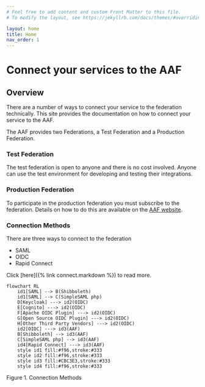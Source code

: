 ```yaml
---
# Feel free to add content and custom Front Matter to this file.
# To modify the layout, see https://jekyllrb.com/docs/themes/#overriding-theme-defaults

layout: home
title: Home
nav_order: 1
---
```

# Connect your services to the AAF

## Overview
 
There are a number of ways to connect your service to the federation technically. This site provides the 
documentation on how to connect your service to the AAF.

The AAF provides two Federations, a Test Federation and a Production Federation.

### Test Federation

The test federation is open to anyone and there is no cost involved. Anyone can use the test environment for developing and testing their integrations.

### Production Federation

To participate in the production federation you must subscribe to the federation. Details on how to do this are 
available on the [AAF website][aaf-website].

[aaf-website]: https://aaf.edu.au/subscribe/who.html

### Connection Methods

There are three ways to connect to the federation
- SAML
- OIDC
- Rapid Connect

Click [here]({% link connect.markdown %}) to read more.

```mermaid
flowchart RL
    id1[SAML] --> B(Shibboleth)
    id1[SAML] --> C(SimpleSAML php)
    D[Keycloak] ---> id2(OIDC)
    E[Cognito] ---> id2(OIDC)
    F[Apache OIDC Plugin] ---> id2(OIDC)
    G[Open Source OIDC Plugin] ---> id2(OIDC)
    H[Other Third Party Vendors] ---> id2(OIDC)
    id2[OIDC] ---> id3(AAF)
    B[Shibboleth] --> id3(AAF)
    C[SimpleSAML php] --> id3(AAF)
    id4[Rapid Connect] ---> id3(AAF)
    style id1 fill:#f96,stroke:#333
    style id2 fill:#f96,stroke:#333
    style id3 fill:#CBC3E3,stroke:#333
    style id4 fill:#f96,stroke:#333
```
Figure 1. Connection Methods